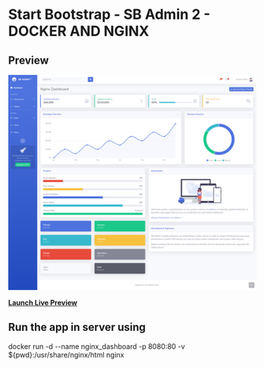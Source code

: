 # Start Bootstrap - SB Admin 2 - DOCKER AND NGINX

## Preview

![SB Admin 2 Preview](https://github.com/Walaa-Zahran/BootstrapAdminPage-Docker/blob/main/screencapture-localhost-8080-2023-06-25-16_44_11.png)

**[Launch Live Preview](https://startbootstrap.github.io/startbootstrap-sb-admin-2/)**

## Run the app in server using
docker run -d --name nginx_dashboard -p 8080:80 -v ${pwd}:/usr/share/nginx/html nginx
